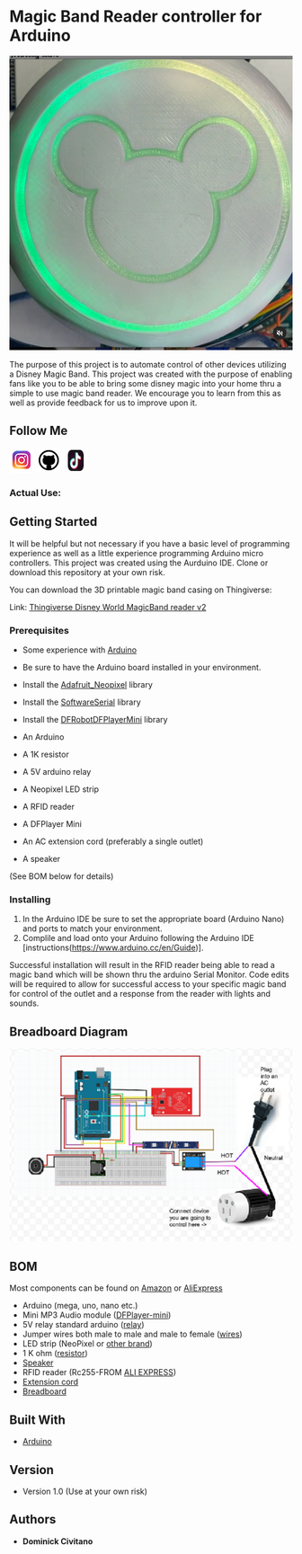 # Magic Band Reader controller for Arduino 

![magic band reader controller for arduino](images/MBR.png)

The purpose of this project is to automate control of other devices utilizing a Disney Magic Band. This project was created with the purpose of enabling fans like you to be able to bring some disney magic into your home thru a simple to use magic band reader. We encourage you to learn from this as well as provide feedback for us to improve upon it.

## Follow Me

[![alt text][1.1]][1]  [![alt text][2.1]][2]  [![alt text][3.1]][3]

[1.1]: images/instagram.png (Instagram - dominick_civitano)
[2.1]: images/github.png (Github - dcivitano)
[3.1]: images/tiktok.png (Tiktok - domthebuilder)
[1]: https://www.instagram.com/dominick_civitano/
[2]: https://www.github.com/dcivitano/
[3]: https://www.tiktok.com/@domthebuilder

### Actual Use:

## Getting Started
It will be helpful but not necessary if you have a basic level of programming experience as well as a little experience programming Arduino micro controllers. This project was created using the Aurduino IDE. Clone or download this repository at your own risk.

You can download the 3D printable magic band casing on Thingiverse:

Link: [Thingiverse Disney World MagicBand reader v2](https://www.thingiverse.com/thing:4460759)

### Prerequisites
* Some experience with [Arduino](https://www.arduino.cc/)

* Be sure to have the Arduino board installed in your environment.
* Install the [Adafruit_Neopixel](https://github.com/adafruit/Adafruit_NeoPixel) library
* Install the [SoftwareSerial](https://github.com/PaulStoffregen/SoftwareSerial) library
* Install the [DFRobotDFPlayerMini](https://github.com/DFRobot/DFPlayer-Mini-mp3) library
* An Arduino
* A 1K resistor
* A 5V arduino relay
* A Neopixel LED strip
* A RFID reader
* A DFPlayer Mini
* An AC extension cord (preferably a single outlet)
* A speaker

(See BOM below for details)

### Installing

1. In the Arduino IDE be sure to set the appropriate board (Arduino Nano) and ports to match your environment.
2. Complile and load onto your Arduino following the Arduino IDE [instructions(https://www.arduino.cc/en/Guide)].

Successful installation will result in the RFID reader being able to read a magic band which will be shown thru the arduino Serial Monitor. Code edits will be required to allow for successful access to your specific magic band for control of the outlet and a response from the reader with lights and sounds.

## Breadboard Diagram

![breadboard_diagram](images/finishedcircuit.png)

## BOM

Most components can be found on [Amazon](https://www.amazon.com/) or [AliExpress](https://www.aliexpress.com/)
* Arduino (mega, uno, nano etc.)
* Mini MP3 Audio module ([DFPlayer-mini](https://www.amazon.com/gp/product/B07Y2YKYRS/ref=ppx_yo_dt_b_asin_image_o06_s00?ie=UTF8&psc=1)) 
* 5V relay standard arduino ([relay](https://www.amazon.com/gp/product/B07BVXT1ZK/ref=ppx_yo_dt_b_asin_title_o01_s00?ie=UTF8&psc=1))
* Jumper wires both male to male and male to female ([wires](https://www.amazon.com/gp/product/B07GD2BWPY/ref=ppx_yo_dt_b_asin_image_o00_s00?ie=UTF8&psc=1))
* LED strip (NeoPixel or [other brand](https://www.amazon.com/gp/product/B07C2W2ZQK/ref=ppx_yo_dt_b_asin_title_o09_s00?ie=UTF8&psc=1 ))
* 1 K ohm ([resistor](https://www.amazon.com/Projects-100EP5121K00-Ohm-Resistors-Pack/dp/B0185FIJ9A/ref=sr_1_3?dchild=1&keywords=1k+ohm+resistor&qid=1605366999&sr=8-3))
* [Speaker](https://www.amazon.com/Yootop-Internal-Magnet-Loudspeaker-Speaker/dp/B07FMR5JGX/ref=sr_1_4?crid=2K87N6KVKY9V2&dchild=1&keywords=speaker+arduino&qid=1605367054&sprefix=speaker+arduin%2Caps%2C143&sr=8-4 )
* RFID reader (Rc255-FROM [ALI EXPRESS](https://www.aliexpress.com/item/1005001543022507.html?spm=a2g0o.productlist.0.0.2228e5c2ludWkE&algo_pvid=4a07b899-7219-49a6-9ee4-7fc097820709&algo_expid=4a07b899-7219-49a6-9ee4-7fc097820709-12&btsid=0bb0623c16053672112166469e25d3&ws_ab_test=searchweb0_0,searchweb201602_,searchweb201603_ ))
* [Extension cord](https://www.amazon.com/dp/B000Q68W2G/ref=twister_B08JSFTBZ1?_encoding=UTF8&psc=1)
* [Breadboard](https://www.amazon.com/Breadboards-Solderless-Breadboard-Distribution-Connecting/dp/B07DL13RZH/ref=sr_1_3?dchild=1&keywords=breadboard&qid=1605368580&sr=8-3)

## Built With

* [Arduino](https://www.arduino.cc/)

## Version

* Version 1.0 (Use at your own risk)

## Authors

* **Dominick Civitano**
